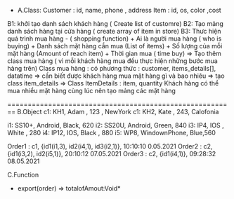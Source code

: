 + A.Class:
	Customer : id, name, phone , address
	Item	 : id, os, color ,cost
	
B1: khởi tạo danh sách khách hàng ( Create list of customre)
B2: Tạo mảng danh sách hàng tại cửa hàng ( create array of item in store)
B3: Thưc hiện quá trình mua hàng - ( shopping function)
	+ Ai là người mua hàng ( who is buying)
	+ Danh sách mặt hàng cần mua (List of items)
	+ Số lượng của mỗi mặt hàng (Amount of reach item)
	+ Thời gian mua ( time buy)
=> Tạo thêm class mua hàng ( vì mỗi khách hàng mua đều thực hiện những bước mua hàng trên)
Class mua hàng : có phương thức : customer, items_details[],  datatime
=> cần biết được khách hàng mua mặt hàng gì và bao nhiêu => tạo class item_details
=> Class ItemDetails : item, quantity
Khách hàng có thể mua nhiều mặt hàng cùng lúc nên tạo mảng các mặt hàng

========================================================
B.Object
c1: KH1, Adam , 123 , NewYork
c1: KH2, Kate , 243, Calofonia

i1: SS10+, Android, Black, 620
i2: SS20U, Android, Green, 840
i3: IP4, IOS , White , 280
i4: IP12, IOS, Black , 880
i5: WP8, WindownPhone, Blue,560

Order1 : c1, {id1(i1,3), id2(i4,1), id3(i2,1)}, 10:10:10 0.05.2021
Order2 : c2, {id1(i3,2), id2(i5,1)}, 20:10:12 07.05.2021
Order3 : c2, {id1(i4,1)}, 09:28:32 08.05.2021

C.Function 
+ export(order) => totalofAmout:Void*



